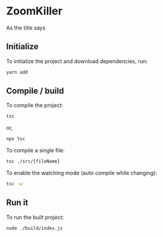 # ZoomKiller
As the title says

## Initialize
To initialize the project and download dependencies, run:

```bash
yarn add
```


## Compile / build
To compile the project:

```bash
tsc
```
or,  
```bash
npx tsc
```

To compile a single file:

```bash
tsc ./src/{fileName}
```

To enable the watching mode (auto compile while changing):

```bash
tsc -w
```

## Run it
To run the built project:

```bash
node ./build/index.js
```
